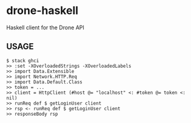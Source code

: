 # drone-haskell

Haskell client for the Drone API

## USAGE

```
$ stack ghci
>> :set -XOverloadedStrings -XOverloadedLabels
>> import Data.Extensible
>> import Network.HTTP.Req
>> import Data.Default.Class
>> token = ...
>> client = HttpClient (#host @= "localhost" <: #token @= token <: nil)
>> runReq def $ getLoginUser client
>> rsp <- runReq def $ getLoginUser client
>> responseBody rsp
```
